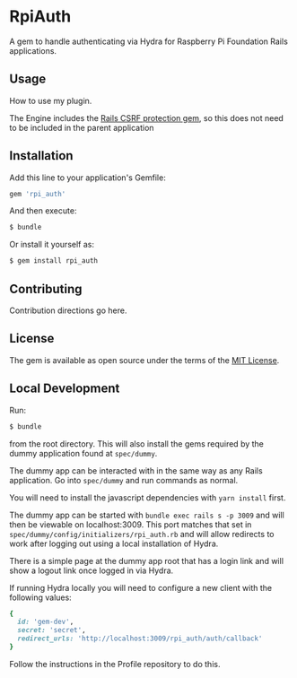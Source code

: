# RpiAuth

A gem to handle authenticating via Hydra for Raspberry Pi Foundation Rails applications.

## Usage

How to use my plugin.

The Engine includes the [Rails CSRF protection gem](https://github.com/cookpad/omniauth-rails_csrf_protection), so this does not need to be included in the parent application

## Installation
Add this line to your application's Gemfile:

```ruby
gem 'rpi_auth'
```

And then execute:
```bash
$ bundle
```

Or install it yourself as:
```bash
$ gem install rpi_auth
```

## Contributing
Contribution directions go here.

## License
The gem is available as open source under the terms of the [MIT License](https://opensource.org/licenses/MIT).

## Local Development

Run:
```bash
$ bundle
```
from the root directory. This will also install the gems required by the dummy application found at `spec/dummy`.

The dummy app can be interacted with in the same way as any Rails application. Go into `spec/dummy` and run commands as normal.

You will need to install the javascript dependencies with `yarn install` first.

The dummy app can be started with `bundle exec rails s -p 3009` and will then be viewable on localhost:3009.
This port matches that set in `spec/dummy/config/initializers/rpi_auth.rb` and will allow redirects to work after logging out using a local installation of Hydra.

There is a simple page at the dummy app root that has a login link and will show a logout link once logged in via Hydra.

If running Hydra locally you will need to configure a new client with the following values:
```ruby
{
  id: 'gem-dev',
  secret: 'secret',
  redirect_urls: 'http://localhost:3009/rpi_auth/auth/callback'
}
```
Follow the instructions in the Profile repository to do this.
